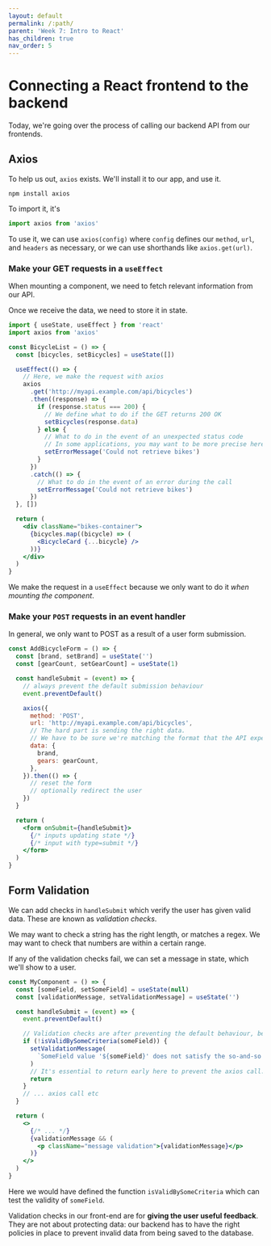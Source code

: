 ```yaml
---
layout: default
permalink: /:path/
parent: 'Week 7: Intro to React'
has_children: true
nav_order: 5
---
```


# Connecting a React frontend to the backend

Today, we're going over the process of calling our backend API from our frontends.

## Axios

To help us out, `axios` exists. We'll install it to our app, and use it.

```
npm install axios
```

To import it, it's

```jsx
import axios from 'axios'
```

To use it, we can use `axios(config)` where `config` defines our `method`, `url`, and `headers` as necessary,
or we can use shorthands like `axios.get(url)`.

### Make your GET requests in a `useEffect`

When mounting a component, we need to fetch relevant information from our API.

Once we receive the data, we need to store it in state.

```jsx
import { useState, useEffect } from 'react'
import axios from 'axios'

const BicycleList = () => {
  const [bicycles, setBicycles] = useState([])

  useEffect(() => {
    // Here, we make the request with axios
    axios
      .get('http://myapi.example.com/api/bicycles')
      .then((response) => {
        if (response.status === 200) {
          // We define what to do if the GET returns 200 OK
          setBicycles(response.data)
        } else {
          // What to do in the event of an unexpected status code
          // In some applications, you may want to be more precise here, and handle 404, 401, 201 etc differently.
          setErrorMessage('Could not retrieve bikes')
        }
      })
      .catch(() => {
        // What to do in the event of an error during the call
        setErrorMessage('Could not retrieve bikes')
      })
  }, [])

  return (
    <div className="bikes-container">
      {bicycles.map((bicycle) => (
        <BicycleCard {...bicycle} />
      ))}
    </div>
  )
}
```

We make the request in a `useEffect` because we only want to do it _when mounting the component_.

### Make your `POST` requests in an event handler

In general, we only want to POST as a result of a user form submission.

```jsx
const AddBicycleForm = () => {
  const [brand, setBrand] = useState('')
  const [gearCount, setGearCount] = useState(1)

  const handleSubmit = (event) => {
    // always prevent the default submission behaviour
    event.preventDefault()

    axios({
      method: 'POST',
      url: 'http://myapi.example.com/api/bicycles',
      // The hard part is sending the right data.
      // We have to be sure we're matching the format that the API expects.
      data: {
        brand,
        gears: gearCount,
      },
    }).then(() => {
      // reset the form
      // optionally redirect the user
    })
  }

  return (
    <form onSubmit={handleSubmit}>
      {/* inputs updating state */}
      {/* input with type=submit */}
    </form>
  )
}
```

## Form Validation

We can add checks in `handleSubmit` which verify the user has given valid data.
These are known as _validation checks_.

We may want to check a string has the right length, or matches a regex.
We may want to check that numbers are within a certain range.

If any of the validation checks fail, we can set a message in state, which we'll show to a user.

```jsx
const MyComponent = () => {
  const [someField, setSomeField] = useState(null)
  const [validationMessage, setValidationMessage] = useState('')

  const handleSubmit = (event) => {
    event.preventDefault()

    // Validation checks are after preventing the default behaviour, before the axios call
    if (!isValidBySomeCriteria(someField)) {
      setValidationMessage(
        `SomeField value '${someField}' does not satisfy the so-and-so criterion.`
      )
      // It's essential to return early here to prevent the axios call.
      return
    }
    // ... axios call etc
  }

  return (
    <>
      {/* ... */}
      {validationMessage && (
        <p className="message validation">{validationMessage}</p>
      )}
    </>
  )
}
```

Here we would have defined the function `isValidBySomeCriteria` which can test the validity of `someField`.

Validation checks in our front-end are for **giving the user useful feedback**.
They are not about protecting data: our backend has to have the right policies in place to prevent invalid data from being saved to the database.
